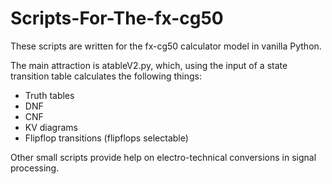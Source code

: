# Scripts-For-The-fx-cg50

These scripts are written for the fx-cg50 calculator model in vanilla Python.

The main attraction is atableV2.py, which, using the input of a state transition table
calculates the following things:
- Truth tables
- DNF
- CNF
- KV diagrams
- Flipflop transitions (flipflops selectable)

Other small scripts provide help on electro-technical conversions in signal processing.
